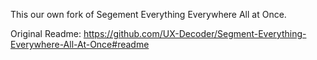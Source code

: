 This our own fork of Segement Everything Everywhere All at Once.

Original Readme: https://github.com/UX-Decoder/Segment-Everything-Everywhere-All-At-Once#readme

